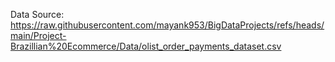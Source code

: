Data Source: https://raw.githubusercontent.com/mayank953/BigDataProjects/refs/heads/main/Project-Brazillian%20Ecommerce/Data/olist_order_payments_dataset.csv
